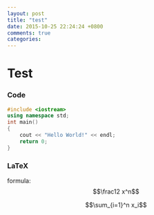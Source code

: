 ```yaml
---
layout: post
title: "test"
date: 2015-10-25 22:24:24 +0800
comments: true
categories: 
---
```


# Test

### Code

``` c++
#include <iostream>
using namespace std;
int main()
{
	cout << "Hello World!" << endl;
	return 0;
}
```

### LaTeX

formula: $$\frac12 x^n$$

$$\sum_{i=1}^n x_i$$

